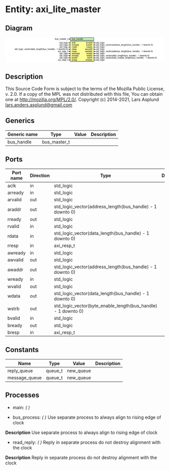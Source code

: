 # Entity: axi_lite_master
## Diagram
![Diagram](axi_lite_master.svg "Diagram")
## Description
This Source Code Form is subject to the terms of the Mozilla Public
License, v. 2.0. If a copy of the MPL was not distributed with this file,
You can obtain one at http://mozilla.org/MPL/2.0/.
Copyright (c) 2014-2021, Lars Asplund lars.anders.asplund@gmail.com
## Generics
| Generic name | Type         | Value | Description |
| ------------ | ------------ | ----- | ----------- |
| bus_handle   | bus_master_t |       |             |
## Ports
| Port name | Direction | Type                                                          | Description |
| --------- | --------- | ------------------------------------------------------------- | ----------- |
| aclk      | in        | std_logic                                                     |             |
| arready   | in        | std_logic                                                     |             |
| arvalid   | out       | std_logic                                                     |             |
| araddr    | out       | std_logic_vector(address_length(bus_handle) - 1 downto 0)     |             |
| rready    | out       | std_logic                                                     |             |
| rvalid    | in        | std_logic                                                     |             |
| rdata     | in        | std_logic_vector(data_length(bus_handle) - 1 downto 0)        |             |
| rresp     | in        | axi_resp_t                                                    |             |
| awready   | in        | std_logic                                                     |             |
| awvalid   | out       | std_logic                                                     |             |
| awaddr    | out       | std_logic_vector(address_length(bus_handle) - 1 downto 0)     |             |
| wready    | in        | std_logic                                                     |             |
| wvalid    | out       | std_logic                                                     |             |
| wdata     | out       | std_logic_vector(data_length(bus_handle) - 1 downto 0)        |             |
| wstrb     | out       | std_logic_vector(byte_enable_length(bus_handle) - 1 downto 0) |             |
| bvalid    | in        | std_logic                                                     |             |
| bready    | out       | std_logic                                                     |             |
| bresp     | in        | axi_resp_t                                                    |             |
## Constants
| Name           | Type    | Value      | Description |
| -------------- | ------- | ---------- | ----------- |
| reply_queue    | queue_t |  new_queue |             |
|  message_queue | queue_t |  new_queue |             |
## Processes
- main: _(  )_

- bus_process: _(  )_
Use separate process to always align to rising edge of clock

**Description**
Use separate process to always align to rising edge of clock

- read_reply: _(  )_
Reply in separate process do not destroy alignment with the clock

**Description**
Reply in separate process do not destroy alignment with the clock

